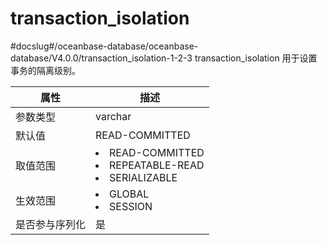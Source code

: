 transaction_isolation 
==========================================
#docslug#/oceanbase-database/oceanbase-database/V4.0.0/transaction_isolation-1-2-3
transaction_isolation 用于设置事务的隔离级别。


| **属性**  |                                                                                                               **描述**                                                                                                               |
|---------|------------------------------------------------------------------------------------------------------------------------------------------------------------------------------------------------------------------------------------|
| 参数类型    | varchar                                                                                                                                                                                                                            |
| 默认值     | READ-COMMITTED                                                                                                                                                                                                                     |
| 取值范围    | <li> READ-COMMITTED   <li> REPEATABLE-READ   <li> SERIALIZABLE    |
| 生效范围    | <li> GLOBAL   <li> SESSION                                                                                                                            |
| 是否参与序列化 | 是                                                                                                                                                                                                                                  |


